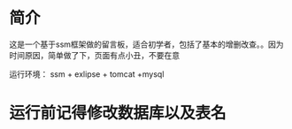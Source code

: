 # 简介

这是一个基于ssm框架做的留言板，适合初学者，包括了基本的增删改查。。因为时间原因，简单做了下，页面有点小丑，不要在意

运行环境： ssm + exlipse + tomcat +mysql

# 运行前记得修改数据库以及表名